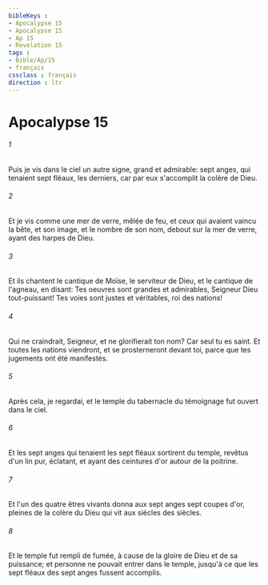```yaml
---
bibleKeys : 
- Apocalypse 15
- Apocalypse 15
- Ap 15
- Revelation 15
tags : 
- Bible/Ap/15
- français
cssclass : français
direction : ltr
---
```


# Apocalypse 15

###### 1
Puis je vis dans le ciel un autre signe, grand et admirable: sept anges, qui tenaient sept fléaux, les derniers, car par eux s'accomplit la colère de Dieu.
###### 2
Et je vis comme une mer de verre, mêlée de feu, et ceux qui avaient vaincu la bête, et son image, et le nombre de son nom, debout sur la mer de verre, ayant des harpes de Dieu.
###### 3
Et ils chantent le cantique de Moïse, le serviteur de Dieu, et le cantique de l'agneau, en disant: Tes oeuvres sont grandes et admirables, Seigneur Dieu tout-puissant! Tes voies sont justes et véritables, roi des nations!
###### 4
Qui ne craindrait, Seigneur, et ne glorifierait ton nom? Car seul tu es saint. Et toutes les nations viendront, et se prosterneront devant toi, parce que tes jugements ont été manifestés.
###### 5
Après cela, je regardai, et le temple du tabernacle du témoignage fut ouvert dans le ciel.
###### 6
Et les sept anges qui tenaient les sept fléaux sortirent du temple, revêtus d'un lin pur, éclatant, et ayant des ceintures d'or autour de la poitrine.
###### 7
Et l'un des quatre êtres vivants donna aux sept anges sept coupes d'or, pleines de la colère du Dieu qui vit aux siècles des siècles.
###### 8
Et le temple fut rempli de fumée, à cause de la gloire de Dieu et de sa puissance; et personne ne pouvait entrer dans le temple, jusqu'à ce que les sept fléaux des sept anges fussent accomplis.
